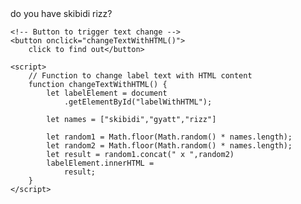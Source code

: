 <html lang="en">

<head>
    <meta charset="UTF-8">
    <meta name="viewport" content="width=device-width, 
                 initial-scale=1.0">
    <title>Change Label Text - innerHTML</title>
</head>

<body>
    <!-- HTML label with an ID -->
    <label id="labelWithHTML">do you have skibidi rizz?</label>

    <!-- Button to trigger text change -->
    <button onclick="changeTextWithHTML()">
        click to find out</button>

    <script>
        // Function to change label text with HTML content
        function changeTextWithHTML() {
            let labelElement = document
                .getElementById("labelWithHTML");

            let names = ["skibidi","gyatt","rizz"]
            
            let random1 = Math.floor(Math.random() * names.length);
            let random2 = Math.floor(Math.random() * names.length);
            let result = random1.concat(" x ",random2)
            labelElement.innerHTML =
                result;
        }
    </script>
</body>

</html>
